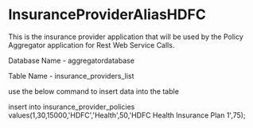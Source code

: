 # InsuranceProviderAliasHDFC
This is the insurance provider application that will be used by the Policy Aggregator application for Rest Web Service Calls.


Database Name - aggregatordatabase

Table Name - insurance_providers_list

use the below command to insert data into the table

insert into insurance_provider_policies values(1,30,15000,'HDFC','Health',50,'HDFC Health Insurance Plan 1',75);
